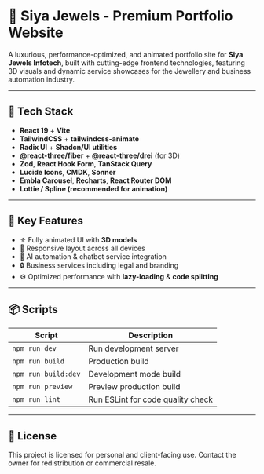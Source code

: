 # 💎 Siya Jewels - Premium Portfolio Website

A luxurious, performance-optimized, and animated portfolio site for **Siya Jewels Infotech**, built with cutting-edge frontend technologies, featuring 3D visuals and dynamic service showcases for the Jewellery and business automation industry.

---

## 🚀 Tech Stack

- **React 19** + **Vite**
- **TailwindCSS** + **tailwindcss-animate**
- **Radix UI** + **Shadcn/UI utilities**
- **@react-three/fiber** + **@react-three/drei** (for 3D)
- **Zod**, **React Hook Form**, **TanStack Query**
- **Lucide Icons**, **CMDK**, **Sonner**
- **Embla Carousel**, **Recharts**, **React Router DOM**
- **Lottie / Spline (recommended for animation)**

---


## 🧩 Key Features

- ⚜️ Fully animated UI with **3D models**
- 📱 Responsive layout across all devices
- 💬 AI automation & chatbot service integration
- 🔒 Business services including legal and branding
- ⚙️ Optimized performance with **lazy-loading** & **code splitting**


---

## 📦 Scripts

| Script       | Description                       |
|--------------|-----------------------------------|
| `npm run dev` | Run development server            |
| `npm run build` | Production build                |
| `npm run build:dev` | Development mode build       |
| `npm run preview` | Preview production build       |
| `npm run lint` | Run ESLint for code quality check |

---

## 🧠 License

This project is licensed for personal and client-facing use. Contact the owner for redistribution or commercial resale.

